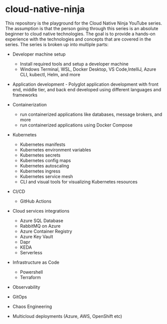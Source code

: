 # cloud-native-ninja

This repository is the playground for the Cloud Native Ninja YouTube series. The assumption is that the person going through this series is an absolute beginner to cloud native technologies. The goal is to provide a hands-on experience with the technologies and concepts that are covered in the series. The series is broken up into multiple parts:

- Developer machine setup

    - Install required tools and setup a developer machine
    - Windows Terminal, WSL, Docker Desktop, VS Code,IntelliJ, Azure CLI, kubectl, Helm, and more

- Application development - Polyglot application development with front end, middle tier, and back end developed using different languages and frameworks
- Containerization 
    - run containerized applications like databases, message brokers, and more 
    - run containerized applications using Docker Compose
- Kubernetes
    - Kubernetes manifests
    - Kubernetes environment variables
    - Kubernetes secrets
    - Kubernetes config maps
    - Kubernetes autoscaling
    - Kubernetes ingress
    - Kubernetes service mesh
    - CLI and visual tools for visualizing Kubernetes resources
- CI/CD
    - GitHub Actions
- Cloud services integrations
    - Azure SQL Database
    - RabbitMQ on Azure
    - Azure Container Registry
    - Azure Key Vault
    - Dapr
    - KEDA
    - Serverless
- Infrastructure as Code
    - Powershell
    - Terraform
- Observability
- GitOps
- Chaos Engineering
- Multicloud deployments (Azure, AWS, OpenShift etc)
